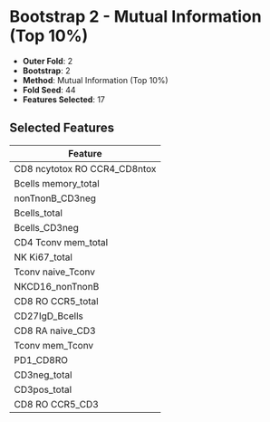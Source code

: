 # Bootstrap 2 - Mutual Information (Top 10%)

- **Outer Fold**: 2
- **Bootstrap**: 2
- **Method**: Mutual Information (Top 10%)
- **Fold Seed**: 44
- **Features Selected**: 17

## Selected Features

| Feature |
|---------|
| CD8 ncytotox RO CCR4_CD8ntox |
| Bcells memory_total |
| nonTnonB_CD3neg |
| Bcells_total |
| Bcells_CD3neg |
| CD4 Tconv mem_total |
| NK Ki67_total |
| Tconv naive_Tconv |
| NKCD16_nonTnonB |
| CD8 RO CCR5_total |
| CD27IgD_Bcells |
| CD8 RA naive_CD3 |
| Tconv mem_Tconv |
| PD1_CD8RO |
| CD3neg_total |
| CD3pos_total |
| CD8 RO CCR5_CD3 |
